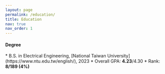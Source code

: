 ```yaml
---
layout: page
permalink: /education/
title: Education
nav: true
nav_order: 1
---
```


<h4>Degree</h4>
* B.S. in Electrical Engineering, [National Taiwan University](https://www.ntu.edu.tw/english/), 2023
  * Overall GPA: <strong>4.23</strong>/4.30
  * Rank: <strong>8/189 (4%)</strong>